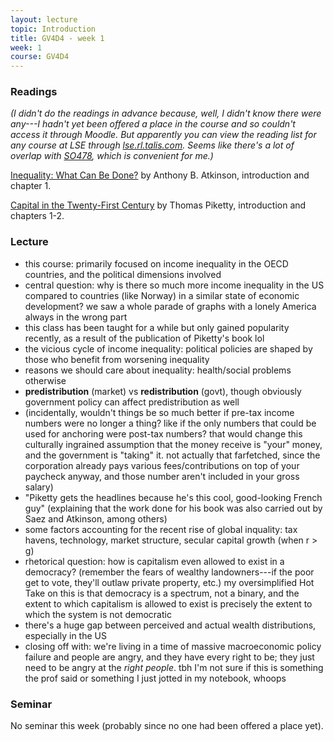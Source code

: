 ```yaml
---
layout: lecture
topic: Introduction
title: GV4D4 - week 1
week: 1
course: GV4D4
---
```


### Readings

_(I didn't do the readings in advance because, well, I didn't know there were
any---I hadn't yet been offered a place in the course and so couldn't access it
through Moodle. But apparently you can view the reading list for any course at
LSE through [lse.rl.talis.com](https://lse.rl.talis.com/index.html). Seems like
there's a lot of overlap with [SO478](/SO478), which is convenient for me.)_

[Inequality: What Can Be Done?](https://www.goodreads.com/book/show/23502970-inequality)
by Anthony B. Atkinson, introduction and chapter 1. 

[Capital in the Twenty-First Century](https://www.goodreads.com/book/show/18736925-capital-in-the-twenty-first-century)
by Thomas Piketty, introduction and chapters 1-2.

### Lecture

* this course: primarily focused on income inequality in the OECD countries, and
  the political dimensions involved
* central question: why is there so much more income inequality in the US
  compared to countries (like Norway) in a similar state of economic
  development? we saw a whole parade of graphs with a lonely America always in
  the wrong part
* this class has been taught for a while but only gained popularity
  recently, as a result of the publication of Piketty's book lol
* the vicious cycle of income inequality: political policies are shaped by
  those who benefit from worsening inequality
* reasons we should care about inequality: health/social problems otherwise
* **predistribution** (market) vs **redistribution** (govt), though obviously
  government policy can affect predistribution as well
* (incidentally, wouldn't things be so much better if pre-tax income numbers
  were no longer a thing? like if the only numbers that could be used for
  anchoring were post-tax numbers? that would change this culturally ingrained
  assumption that the money receive is "your" money, and the government is
  "taking" it. not actually that farfetched, since the corporation already pays
  various fees/contributions on top of your paycheck anyway, and those number
  aren't included in your gross salary)
* "Piketty gets the headlines because he's this cool, good-looking French guy"
  (explaining that the work done for his book was also carried out by Saez and
  Atkinson, among others)
* some factors accounting for the recent rise of global inquality: tax havens,
  technology, market structure, secular capital growth (when r > g)
* rhetorical question: how is capitalism even allowed to exist in a democracy?
  (remember the fears of wealthy landowners---if the poor get to vote, they'll
  outlaw private property, etc.) my oversimplified Hot Take on this is that
  democracy is a spectrum, not a binary, and the extent to which capitalism is
  allowed to exist is precisely the extent to which the system is not
  democratic
* there's a huge gap between perceived and actual wealth distributions,
  especially in the US
* closing off with: we're living in a time of massive macroeconomic policy
  failure and people are angry, and they have every right to be; they just need
  to be angry at the _right people_. tbh I'm not sure if this is something the
  prof said or something I just jotted in my notebook, whoops

### Seminar

No seminar this week (probably since no one had been offered a place yet).
